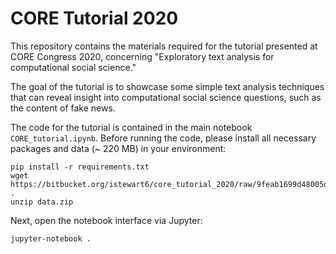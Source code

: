 # CORE Tutorial 2020

This repository contains the materials required for the tutorial presented at CORE Congress 2020, concerning "Exploratory text analysis for computational social science."

The goal of the tutorial is to showcase some simple text analysis techniques that can reveal insight into computational social science questions, such as the content of fake news.

The code for the tutorial is contained in the main notebook `CORE_tutorial.ipynb`. 
Before running the code, please install all necessary packages and data (~ 220 MB) in your environment:

```
pip install -r requirements.txt
wget https://bitbucket.org/istewart6/core_tutorial_2020/raw/9feab1699d48005d9631f277771d91b2075d1256/data.zip . 
unzip data.zip
```

Next, open the notebook interface via Jupyter:

```
jupyter-notebook .
```
